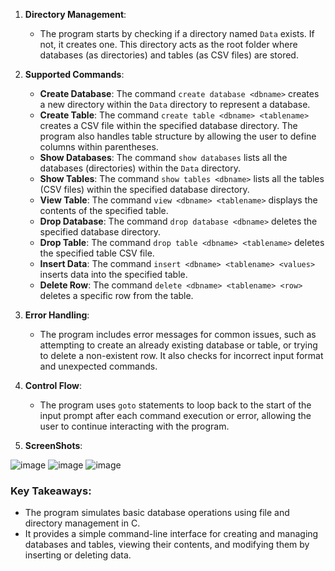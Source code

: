 1. **Directory Management**:
   - The program starts by checking if a directory named `Data` exists. If not, it creates one. This directory acts as the root folder where databases (as directories) and tables (as CSV files) are stored.

3. **Supported Commands**:
   - **Create Database**: The command `create database <dbname>` creates a new directory within the `Data` directory to represent a database.
   - **Create Table**: The command `create table <dbname> <tablename>` creates a CSV file within the specified database directory. The program also handles table structure by allowing the user to define columns within parentheses.
   - **Show Databases**: The command `show databases` lists all the databases (directories) within the `Data` directory.
   - **Show Tables**: The command `show tables <dbname>` lists all the tables (CSV files) within the specified database directory.
   - **View Table**: The command `view <dbname> <tablename>` displays the contents of the specified table.
   - **Drop Database**: The command `drop database <dbname>` deletes the specified database directory.
   - **Drop Table**: The command `drop table <dbname> <tablename>` deletes the specified table CSV file.
   - **Insert Data**: The command `insert <dbname> <tablename> <values>` inserts data into the specified table.
   - **Delete Row**: The command `delete <dbname> <tablename> <row>` deletes a specific row from the table.

4. **Error Handling**:
   - The program includes error messages for common issues, such as attempting to create an already existing database or table, or trying to delete a non-existent row. It also checks for incorrect input format and unexpected commands.

5. **Control Flow**:
   - The program uses `goto` statements to loop back to the start of the input prompt after each command execution or error, allowing the user to continue interacting with the program.

6. **ScreenShots**:

![image](https://github.com/user-attachments/assets/60881473-31e2-46ae-b199-b48601069491)
![image](https://github.com/user-attachments/assets/3f000563-4038-480f-abcb-81da8f49b6dc)
![image](https://github.com/user-attachments/assets/bbb0941f-7864-4a32-8a75-bc76ae840515)



### Key Takeaways:

- The program simulates basic database operations using file and directory management in C.
- It provides a simple command-line interface for creating and managing databases and tables, viewing their contents, and modifying them by inserting or deleting data.
